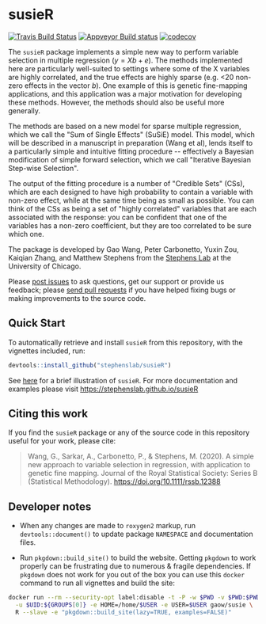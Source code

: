 # susieR

[![Travis Build Status](https://travis-ci.org/stephenslab/susieR.svg?branch=master)](https://travis-ci.org/stephenslab/susieR)
[![Appveyor Build status](https://ci.appveyor.com/api/projects/status/tcgeqxd8q8krija6?svg=true)](https://ci.appveyor.com/project/pcarbo/susier)
[![codecov](https://codecov.io/gh/stephenslab/susieR/branch/master/graph/badge.svg)](https://codecov.io/gh/stephenslab/susieR)

The `susieR` package implements a simple new way to perform variable
selection in multiple regression ($y=Xb+e$). The methods implemented
here are particularly well-suited to settings where some of the X
variables are highly correlated, and the true effects are highly
sparse (e.g. <20 non-zero effects in the vector $b$).  One example of
this is genetic fine-mapping applications, and this application was a
major motivation for developing these methods. However, the methods
should also be useful more generally.

The methods are based on a new model for sparse multiple regression,
which we call the "Sum of Single Effects" (SuSiE) model.  This model,
which will be described in a manuscript in preparation (Wang et al),
lends itself to a particularly simple and intuitive fitting procedure
-- effectively a Bayesian modification of simple forward selection,
which we call "Iterative Bayesian Step-wise Selection".

The output of the fitting procedure is a number of "Credible Sets"
(CSs), which are each designed to have high probability to contain a
variable with non-zero effect, while at the same time being as small
as possible. You can think of the CSs as being a set of "highly
correlated" variables that are each associated with the response: you
can be confident that one of the variables has a non-zero coefficient,
but they are too correlated to be sure which one.

The package is developed by Gao Wang, Peter Carbonetto, Yuxin Zou,
Kaiqian Zhang, and Matthew Stephens from the
[Stephens Lab](http://stephenslab.uchicago.edu) at the University of
Chicago.

Please
[post issues](https://github.com/stephenslab/susieR/issues) to ask
questions, get our support or provide us feedback; please
[send pull requests](https://github.com/stephenslab/susieR/pulls) if
you have helped fixing bugs or making improvements to the source code.

## Quick Start

To automatically retrieve and install `susieR` from this repository,
with the vignettes included, run:

```R
devtools::install_github("stephenslab/susieR")
```

See [here](https://stephenslab.github.io/susieR/articles/mwe.html) for
a brief illustration of `susieR`.  For more documentation and examples
please visit https://stephenslab.github.io/susieR

## Citing this work

If you find the `susieR` package or any of the source code in this
repository useful for your work, please cite:

> Wang, G., Sarkar, A., Carbonetto, P., & Stephens, M. (2020). A simple new approach to variable selection in regression, with application to genetic fine mapping. Journal of the Royal Statistical Society: Series B (Statistical Methodology). https://doi.org/10.1111/rssb.12388

## Developer notes

+ When any changes are made to `roxygen2` markup, run
`devtools::document()` to update package `NAMESPACE` and documentation
files.

+ Run `pkgdown::build_site()` to build the website. Getting `pkgdown`
to work properly can be frustrating due to numerous & fragile dependencies.
If `pkgdown` does not work for you out of the box you can use this `docker`
command to run all vignettes and build the site:

```bash
docker run --rm --security-opt label:disable -t -P -w $PWD -v $PWD:$PWD \
  -u $UID:${GROUPS[0]} -e HOME=/home/$USER -e USER=$USER gaow/susie \
  R --slave -e "pkgdown::build_site(lazy=TRUE, examples=FALSE)"
```

[susie-preprint]: https://doi.org/10.1101/501114
